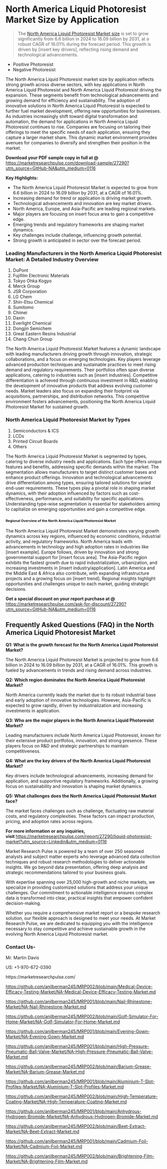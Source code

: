 <h1>North America Liquid Photoresist Market&nbsp;Size by Application</h1><blockquote><p>The <a href="https://marketresearchpulse.com/download-sample/27290?utm_source=GitHub-NA&amp;utm_medium=0116">North America Liquid Photoresist Market size</a> is set to grow significantly from 6.6 billion in 2024 to 16.09 billion by 2031, at a robust CAGR of 16.01% during the forecast period. This growth is driven by [insert key drivers], reflecting rising demand and technological advancements.</p></blockquote><ul><li>Positive Photoresist<li> Negative Photoresist</li></ul><p>The North America Liquid Photoresist market size by application reflects strong growth across diverse sectors, with key applications in North America Liquid Photoresist and North America Liquid Photoresist driving the expansion. These segments benefit from technological advancements and growing demand for efficiency and sustainability. The adoption of innovative solutions in North America Liquid Photoresist is expected to further fuel market development, offering new opportunities for businesses. As industries increasingly shift toward digital transformation and automation, the demand for applications in North America Liquid Photoresist continues to rise. Companies are focusing on tailoring their offerings to meet the specific needs of each application, ensuring they capture a larger market share. This dynamic market environment provides avenues for companies to diversify and strengthen their position in the market.</p><p><strong>Download your PDF sample copy in full at @ </strong><a href="https://marketresearchpulse.com/download-sample/27290?utm_source=GitHub-NA&amp;utm_medium=0116">https://marketresearchpulse.com/download-sample/27290?utm_source=GitHub-NA&amp;utm_medium=0116</a></p><p><strong>Key Highlights: </strong></p><ul><li>The North America Liquid Photoresist Market is expected to grow from 6.6 billion in 2024 to 16.09 billion by 2031, at a CAGR of 16.01%.</li><li>Increasing demand for trend or application is driving market growth.</li><li>Technological advancements and innovation are key market drivers.</li><li>North America, Europe, and Asia-Pacific are leading regional markets.</li><li>Major players are focusing on insert focus area to gain a competitive edge.</li><li>Emerging trends and regulatory frameworks are shaping market dynamics.</li><li>Key challenges include challenge, influencing growth potential.</li><li>Strong growth is anticipated in sector over the forecast period.</li></ul><h3>Leading Manufacturers in the North America Liquid Photoresist Market: A Detailed Industry Overview</h3><ol><li>DuPont</li><li>Fujifilm Electronic Materials</li><li>Tokyo Ohka Kogyo</li><li>Merck Group</li><li>JSR Corporation</li><li>LG Chem</li><li>Shin-Etsu Chemical</li><li>Sumitomo</li><li>Chimei</li><li>Daxin</li><li>Everlight Chemical</li><li>Dongjin Semichem</li><li>Great Eastern Resins Industrial</li><li>Chang Chun Group</li></ol><div class="flex max-w-full flex-col flex-grow"><div class="min-h-8 text-message flex w-full flex-col items-end gap-2 whitespace-normal break-words [.text-message+&amp;]:mt-5" dir="auto" data-message-author-role="assistant" data-message-id="fd8432e4-4910-450d-b182-61b7bfb0a01f" data-message-model-slug="gpt-4o"><div class="flex w-full flex-col gap-1 empty:hidden first:pt-[3px]"><div class="markdown prose w-full break-words dark:prose-invert light"><p>The North America Liquid Photoresist Market features a dynamic landscape with leading manufacturers driving growth through innovation, strategic collaborations, and a focus on emerging technologies. Key players leverage advanced production techniques and sustainable practices to meet rising demand and regulatory requirements. Their portfolios often span diverse applications, catering to industries such as [insert industries]. Competitive differentiation is achieved through continuous investment in R&amp;D, enabling the development of innovative products that address evolving customer needs. Market leaders also focus on expanding their footprint via acquisitions, partnerships, and distribution networks. This competitive environment fosters advancements, positioning the North America Liquid Photoresist Market for sustained growth.</p></div></div></div></div><h3>North America Liquid Photoresist Market by Types</h3><ol><li>Semiconductors & ICS<li> LCDs<li> Printed Circuit Boards<li> Others</li></ol><div class="flex max-w-full flex-col flex-grow"><div class="min-h-8 text-message flex w-full flex-col items-end gap-2 whitespace-normal break-words [.text-message+&amp;]:mt-5" dir="auto" data-message-author-role="assistant" data-message-id="084470be-0bb7-4664-bddf-5156b4f41249" data-message-model-slug="gpt-4o-mini"><div class="flex w-full flex-col gap-1 empty:hidden first:pt-[3px]"><div class="markdown prose w-full break-words dark:prose-invert light"><p>The North America Liquid Photoresist Market is segmented by types, catering to diverse industry needs and applications. Each type offers unique features and benefits, addressing specific demands within the market. The segmentation allows manufacturers to target distinct customer bases and enhance product offerings. Innovation and technological advancements drive differentiation among types, ensuring tailored solutions for varied end-user requirements. These types play a pivotal role in shaping market dynamics, with their adoption influenced by factors such as cost-effectiveness, performance, and suitability for specific applications. Understanding type-wise segmentation is essential for stakeholders aiming to capitalize on emerging opportunities and gain a competitive edge.</p></div></div></div></div><h3><span style="font-size: 11px;">Regional Overview of the North America Liquid Photoresist Market</span></h3><div class="flex max-w-full flex-col flex-grow"><div class="min-h-8 text-message flex w-full flex-col items-end gap-2 whitespace-normal break-words [.text-message+&amp;]:mt-5" dir="auto" data-message-author-role="assistant" data-message-id="e9038762-ce64-4e30-91c9-9bd413514231" data-message-model-slug="gpt-4o-mini"><div class="flex w-full flex-col gap-1 empty:hidden first:pt-[3px]"><div class="markdown prose w-full break-words dark:prose-invert light"><p>The North America Liquid Photoresist Market demonstrates varying growth dynamics across key regions, influenced by economic conditions, industrial activity, and regulatory frameworks. North America leads with advancements in technology and high adoption rates in industries like [insert example]. Europe follows, driven by innovation and strong governmental support for [insert focus area]. The Asia-Pacific region exhibits the fastest growth due to rapid industrialization, urbanization, and increasing investments in [insert industry/application]. Latin America and the Middle East &amp; Africa also contribute, with expanding infrastructure projects and a growing focus on [insert trend]. Regional insights highlight opportunities and challenges unique to each market, guiding strategic decisions.</p></div></div></div></div><p><strong>Get a special discount on your report purchase at @ </strong><a href="https://marketresearchpulse.com/ask-for-discount/27290?utm_source=GitHub-NA&amp;utm_medium=0116">https://marketresearchpulse.com/ask-for-discount/27290?utm_source=GitHub-NA&amp;utm_medium=0116</a></p><h2>Frequently Asked Questions (FAQ) in the North America Liquid Photoresist Market</h2><p><strong>Q1: What is the growth forecast for the North America Liquid Photoresist Market?</strong></p><p>The North America Liquid Photoresist Market is projected to grow from 6.6 billion in 2024 to 16.09 billion by 2031, at a CAGR of 16.01%. This growth is fueled by advancements in trends and rising demand across industries.</p><p><strong>Q2: Which region dominates the North America Liquid Photoresist Market?</strong></p><p>North America currently leads the market due to its robust industrial base and early adoption of innovative technologies. However, Asia-Pacific is expected to grow rapidly, driven by industrialization and increasing investments in application.</p><p><strong>Q3: Who are the major players in the North America Liquid Photoresist Market?</strong></p><p>Leading manufacturers include North America Liquid Photoresist, known for their extensive product portfolios, innovation, and strong presence. These players focus on R&amp;D and strategic partnerships to maintain competitiveness.</p><p><strong>Q4: What are the key drivers of the North America Liquid Photoresist Market?</strong></p><p>Key drivers include technological advancements, increasing demand for application, and supportive regulatory frameworks. Additionally, a growing focus on sustainability and innovation is shaping market dynamics.</p><p><strong>Q5: What challenges does the North America Liquid Photoresist Market face?</strong></p><p>The market faces challenges such as challenge, fluctuating raw material costs, and regulatory complexities. These factors can impact production, pricing, and adoption rates across regions.</p><p><strong>For more information or any inquiries, visit&nbsp;</strong><a href="https://marketresearchpulse.com/report/27290/liquid-photoresist-market?utm_source=Linkedin&utm_medium=0116">https://marketresearchpulse.com/report/27290/liquid-photoresist-market?utm_source=Linkedin&utm_medium=0116</a></p><p>Market Research Pulse is powered by a team of over 250 seasoned analysts and subject matter experts who leverage advanced data collection techniques and robust research methodologies to deliver actionable insights. We go beyond data presentation, offering deep analysis and strategic recommendations tailored to your business goals.</p><p>With expertise spanning over 25,000 high-growth and niche markets, we specialize in providing customized solutions that address your unique challenges. Our commitment to actionable intelligence ensures complex data is transformed into clear, practical insights that empower confident decision-making.</p><p>Whether you require a comprehensive market report or a bespoke research solution, our flexible approach is designed to meet your needs. At Market Research Pulse, we are dedicated to equipping you with the intelligence necessary to stay competitive and achieve sustainable growth in the evolving North America Liquid Photoresist market.</p><h3><strong>Contact Us-</strong></h3><p>Mr. Martin Davis</p><p>US: +1-970-672-0390</p><p>https://marketresearchpulse.com/</p><p><a href="https://github.com/anilberman245/MRP002/blob/main/Medical-Device-Efficacy-Testing-Market/NA-Medical-Device-Efficacy-Testing-Market.md">https://github.com/anilberman245/MRP002/blob/main/Medical-Device-Efficacy-Testing-Market/NA-Medical-Device-Efficacy-Testing-Market.md</a></p><p><a href="https://github.com/anilberman245/MRP001/blob/main/Nail-Rhinestone-Market/NA-Nail-Rhinestone-Market.md">https://github.com/anilberman245/MRP001/blob/main/Nail-Rhinestone-Market/NA-Nail-Rhinestone-Market.md</a></p><p><a href="https://github.com/anilberman245/MRP002/blob/main/Golf-Simulator-For-Home-Market/NA-Golf-Simulator-For-Home-Market.md">https://github.com/anilberman245/MRP002/blob/main/Golf-Simulator-For-Home-Market/NA-Golf-Simulator-For-Home-Market.md</a></p><p><a href="https://github.com/anilberman245/MRP001/blob/main/Evening-Gown-Market/NA-Evening-Gown-Market.md">https://github.com/anilberman245/MRP001/blob/main/Evening-Gown-Market/NA-Evening-Gown-Market.md</a></p><p><a href="https://github.com/anilberman245/MRP001/blob/main/High-Pressure-Pneumatic-Ball-Valve-Market/NA-High-Pressure-Pneumatic-Ball-Valve-Market.md">https://github.com/anilberman245/MRP001/blob/main/High-Pressure-Pneumatic-Ball-Valve-Market/NA-High-Pressure-Pneumatic-Ball-Valve-Market.md</a></p><p><a href="https://github.com/anilberman245/MRP002/blob/main/Barium-Grease-Market/NA-Barium-Grease-Market.md">https://github.com/anilberman245/MRP002/blob/main/Barium-Grease-Market/NA-Barium-Grease-Market.md</a></p><p><a href="https://github.com/anilberman245/MRP001/blob/main/Aluminium-T-Slot-Profiles-Market/NA-Aluminium-T-Slot-Profiles-Market.md">https://github.com/anilberman245/MRP001/blob/main/Aluminium-T-Slot-Profiles-Market/NA-Aluminium-T-Slot-Profiles-Market.md</a></p><p><a href="https://github.com/anilberman245/MRP002/blob/main/High-Temperature-Coating-Market/NA-High-Temperature-Coating-Market.md">https://github.com/anilberman245/MRP002/blob/main/High-Temperature-Coating-Market/NA-High-Temperature-Coating-Market.md</a></p><p><a href="https://github.com/anilberman245/MRP001/blob/main/Anhydrous-Hydrogen-Bromide-Market/NA-Anhydrous-Hydrogen-Bromide-Market.md">https://github.com/anilberman245/MRP001/blob/main/Anhydrous-Hydrogen-Bromide-Market/NA-Anhydrous-Hydrogen-Bromide-Market.md</a></p><p><a href="https://github.com/anilberman245/MRP002/blob/main/Beet-Extract-Market/NA-Beet-Extract-Market.md">https://github.com/anilberman245/MRP002/blob/main/Beet-Extract-Market/NA-Beet-Extract-Market.md</a></p><p><a href="https://github.com/anilberman245/MRP001/blob/main/Cadmium-Foil-Market/NA-Cadmium-Foil-Market.md">https://github.com/anilberman245/MRP001/blob/main/Cadmium-Foil-Market/NA-Cadmium-Foil-Market.md</a></p><p><a href="https://github.com/anilberman245/MRP002/blob/main/Brightening-Film-Market/NA-Brightening-Film-Market.md">https://github.com/anilberman245/MRP002/blob/main/Brightening-Film-Market/NA-Brightening-Film-Market.md</a></p>
